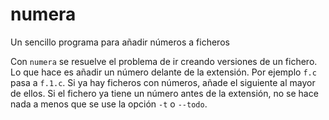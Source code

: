 # numera
Un sencillo programa para añadir números a ficheros

Con `numera` se resuelve el problema de ir creando versiones de un fichero. Lo que hace es añadir
un número delante de la extensión. Por ejemplo `f.c` pasa a `f.1.c`. Si ya hay ficheros con números,
añade el siguiente al mayor de ellos. Si el fichero ya tiene un número antes de la extensión, no se
hace nada a menos que se use la opción `-t` o `--todo`. 

